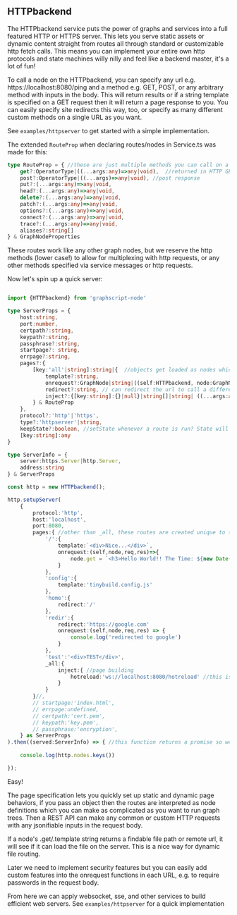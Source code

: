 ## HTTPbackend

The HTTPbackend service puts the power of graphs and services into a full featured HTTP or HTTPS server. This lets you serve static assets or dynamic content straight from routes all through standard or customizable http fetch calls. This means you can implement your entire own http protocols and state machines willy nilly and feel like a backend master, it's a lot of fun! 

To call a node on the HTTPbackend, you can specify any url e.g. https://localhost:8080/ping and a method e.g. GET, POST, or any arbitrary method with inputs in the body. This will return results or if a string template is specified on a GET request then it will return a page response to you. You can easily specify site redirects this way, too, or specify as many different custom methods on a single URL as you want.

See `examples/httpserver` to get started with a simple implementation.

The extended `RouteProp` when declaring routes/nodes in Service.ts was made for this:
```ts
type RouteProp = { //these are just multiple methods you can call on a route/node tag kind of like http requests but really it applies to any function you want to add to a route object if you specify that method even beyond these http themed names :D
    get?:OperatorType|((...args:any)=>any|void),  //returned in HTTP GET requests, defasults to the operator. Returned strings get posted as HTTP, or returned file paths will be evaluated as strings
    post?:OperatorType|((...args)=>any|void), //post response 
    put?:(...args:any)=>any|void,
    head?:(...args:any)=>any|void,
    delete?:(...args:any)=>any|void,
    patch?:(...args:any)=>any|void,
    options?:(...args:any)=>any|void,
    connect?:(...args:any)=>any|void,
    trace?:(...args:any)=>any|void,
    aliases?:string[] 
} & GraphNodeProperties


```

These routes work like any other graph nodes, but we reserve the http methods (lower case!) to allow for multiplexing with http requests, or any other methods specified via service messages or http requests.

Now let's spin up a quick server:

```ts

import {HTTPbackend} from 'graphscript-node'

type ServerProps = {
    host:string,
    port:number,
    certpath?:string, 
    keypath?:string,
    passphrase?:string,
    startpage?: string,
    errpage?:string,
    pages?:{
        [key:'all'|string]:string|{  //objects get loaded as nodes which you can modify props on
            template?:string,
            onrequest?:GraphNode|string|((self:HTTPbackend, node:GraphNode, request:http.IncomingMessage, response:http.ServerResponse)=>void), //run a function or node? the template, request and response are passed as arguments, you can write custom node logic within this function to customize inputs etc.
            redirect?:string, // can redirect the url to call a different route instead, e.g. '/':{redirect:'home'} sets the route passed to the receiver as 'home'
            inject?:{[key:string]:{}|null}|string[]|string| ((...args:any)=>any) //append html      
        } & RouteProp
    },
    protocol?:'http'|'https',
    type?:'httpserver'|string,
    keepState?:boolean, //setState whenever a route is run? State will be available at the address (same key of the object storing it here)
    [key:string]:any
}

type ServerInfo = {
    server:https.Server|http.Server,
    address:string
} & ServerProps

const http = new HTTPbackend();

http.setupServer(
    {
        protocol:'http',
        host:'localhost',
        port:8080,
        pages:{ //other than _all, these routes are created unique to this port. Specify any route props, as well as some custom properties for useful behaviors like custom request handling e.g. dynamic http, redirects, customizing file loads (if a valid file path is returned)
            '/':{
                template:`<div>Nice...</div>`,
                onrequest:(self,node,req,res)=>{ 
                    node.get = `<h3>Hello World!! The Time: ${new Date(Date.now()).toISOString()}</h3>`  
                }
            },
            'config':{
                template:'tinybuild.config.js'
            },
            'home':{
                redirect:'/'
            },
            'redir':{
                redirect:'https://google.com'
                onrequest:(self,node,req,res) => {
                    console.log('redirected to google')
                }
            },
            'test':'<div>TEST</div>',
            _all:{
                inject:{ //page building
                    hotreload:'ws://localhost:8080/hotreload' //this is a route that exists as dynamic content with input arguments, in this case it's a url, could pass objects etc in as arguments
                }
            }
        }//,
        // startpage:'index.html',
        // errpage:undefined,
        // certpath:'cert.pem', 
        // keypath:'key.pem',
        // passphrase:'encryption',
    } as ServerProps
).then((served:ServerInfo) => { //this function returns a promise so we can use .then, only explicitly async or promise-returning functions can be awaited or .then'd for good performance!
    
    console.log(http.nodes.keys())

});

```

Easy!

The page specification lets you quickly set up static and dynamic page behaviors, if you pass an object then the routes are interpreted as node definitions which you can make as complicated as you want to run graph trees. Then a REST API can make any common or custom HTTP requests with any jsonifiable inputs in the request body.

If a node's .get/.template string returns a findable file path or remote url, it will see if it can load the file on the server. This is a nice way for dynamic file routing. 

Later we need to implement security features but you can easily add custom features into the onrequest functions in each URL, e.g. to require passwords in the request body.

From here we can apply websocket, sse, and other services to build efficient web servers. See `examples/httpserver` for a quick implementation
